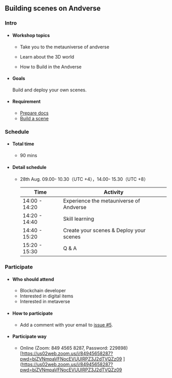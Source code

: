 ## Building scenes on Andverse 

### Intro

- #### Workshop topics

    - Take you to the metauniverse of andverse
  
    - Learn about the 3D world

    - How to Build in the Andverse

- #### Goals
  Build and deploy your own scenes.

- #### Requirement

  - [Prepare docs](./docs/prepare.md)
  - [Build a scene](./docs/build.md)


### Schedule

- #### Total time

  - 90 mins

- #### Detail schedule

  - 28th Aug.  09.00- 10.30（UTC +4），14.00- 15.30（UTC +8）

    | Time          | Activity                                   |
    | ------------- | ------------------------------------------ |
    | 14:00 - 14:20 | Experience the metauniverse of Andverse    |
    | 14:20 - 14:40 | Skill learning                             |
    | 14:40 - 15:20 | Create your scenes & Deploy your scenes    |
    | 15:20 - 15:30 | Q & A    |

### Participate

- #### Who should attend

  - Blockchain developer
  - Interested in digital items
  - Interested in metaverse

- #### How to participate

  - Add a comment with your email to [issue #5](https://github.com/newtonproject/workshop/issues/5).

- #### Participate way

  - Online (Zoom: 849 4565 8287, Password: 229898)   [https://us02web.zoom.us/j/84945658287?pwd=bjZVNmpaVFNocEVUUlRPZ3J2dTVQZz09
](https://us02web.zoom.us/j/84945658287?pwd=bjZVNmpaVFNocEVUUlRPZ3J2dTVQZz09
